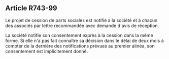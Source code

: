 Article R743-99
----
Le projet de cession de parts sociales est notifié à la société et à chacun des
associés par lettre recommandée avec demande d'avis de réception.

La société notifie son consentement exprès à la cession dans la même forme. Si
elle n'a pas fait connaître sa décision dans le délai de deux mois à compter de
la dernière des notifications prévues au premier alinéa, son consentement est
implicitement donné.
